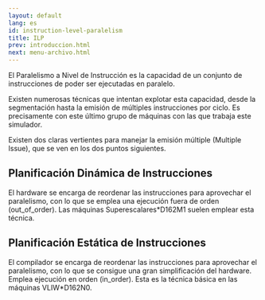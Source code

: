 ```yaml
---
layout: default
lang: es
id: instruction-level-paralelism
title: ILP
prev: introduccion.html
next: menu-archivo.html
---
```


El Paralelismo a Nivel de Instrucción es la capacidad de un conjunto de instrucciones de poder ser ejecutadas en paralelo.

Existen numerosas técnicas que intentan explotar esta capacidad, desde la segmentación hasta la emisión de múltiples instrucciones por ciclo. Es precisamente con este último grupo de máquinas con las que trabaja este simulador.

Existen dos claras vertientes para manejar la emisión múltiple (Multiple Issue), que se ven en los dos puntos siguientes.


## Planificación Dinámica de Instrucciones

El hardware se encarga de reordenar las instrucciones para aprovechar el paralelismo, con lo que se emplea una ejecución fuera de orden (out_of_order). Las máquinas Superescalares*D162M1 suelen emplear esta técnica. 


## Planificación Estática de Instrucciones

El compilador se encarga de reordenar las instrucciones para aprovechar el paralelismo, con lo que se consigue una gran simplificación del hardware. Emplea ejecución en orden (in_order). Esta es la técnica básica en las máquinas VLIW*D162N0.

